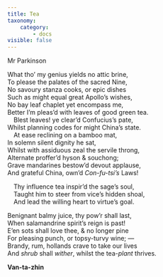 ```yaml
---
title: Tea
taxonomy:
    category:
        - docs
visible: false
---
```


<div class="author">Mr Parkinson</div>

What tho’ my genius yields no attic brine,  
To please the palates of the sacred Nine,  
No savoury stanza cooks, or epic dishes  
Such as might equal great Apollo’s wishes,  
No bay leaf chaplet yet encompass me,  
Better I’m pleas’d with leaves of good green tea.  
&emsp;Blest leaves! ye clear’d Confucius’s pate,  
Whilst planning codes for might China’s state.  
&emsp;At ease reclining on a bamboo mat,  
In solemn silent dignity he sat,  
Whilst with assiduous zeal the servile throng,  
Alternate proffer’d hyson & souchong;  
Grave mandarines bestow’d devout applause,  
And grateful China, own’d *Con-fu-tsi’s* Laws!  
  
&emsp;Thy influence tea inspir’d the sage’s soul,  
&emsp;Taught him to steer from vice’s hidden shoal,  
&emsp;And lead the willing heart to virtue’s goal. 
  
Benignant balmy juice, thy pow’r shall last,  
When salamandrine spirit’s reign is past!  
E’en sots shall love thee, & no longer pine  
For pleasing punch, or topsy-turvy wine; —  
Brandy, rum, hollands crave to take our lives  
And *shrub* shall *wither*, whilst the tea-*plant* thrives.  
  
**Van-ta-zhin**